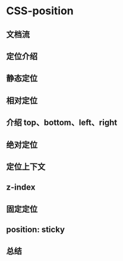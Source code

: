# CSS-position

## 文档流

## 定位介绍

## 静态定位

## 相对定位

## 介绍 top、bottom、left、right

## 绝对定位

## 定位上下文

## z-index

## 固定定位

## position: sticky

## 总结
